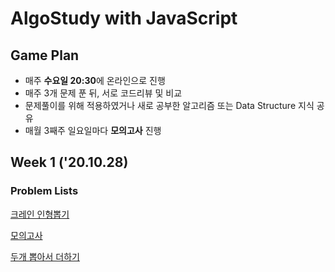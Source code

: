 # AlgoStudy with JavaScript


Game Plan
----------
- 매주 **수요일 20:30**에 온라인으로 진행
- 매주 3개 문제 푼 뒤, 서로 코드리뷰 및 비교
- 문제풀이를 위해 적용하였거나 새로 공부한 알고리즘 또는 Data Structure 지식 공유
- 매월 3째주 일요일마다 **모의고사** 진행

## Week 1 ('20.10.28)

### Problem Lists

[크레인 인형뽑기](https://programmers.co.kr/learn/courses/30/lessons/64061 "프로그래머스 링크")

[모의고사](https://programmers.co.kr/learn/courses/30/lessons/42840 "프로그래머스 링크")

[두개 뽑아서 더하기](https://programmers.co.kr/learn/courses/30/lessons/68644 "프로그래머스 링크")


